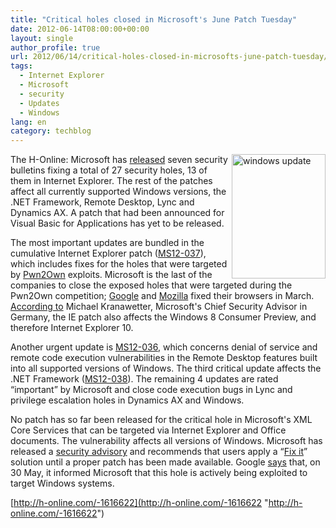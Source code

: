 ```yaml
---
title: "Critical holes closed in Microsoft's June Patch Tuesday"
date: 2012-06-14T08:00:00+00:00
layout: single
author_profile: true
url: 2012/06/14/critical-holes-closed-in-microsofts-june-patch-tuesday/
tags:
  - Internet Explorer
  - Microsoft
  - security
  - Updates
  - Windows
lang: en
category: techblog
---
```

<a href="http://lh6.ggpht.com/-MoakJsM8f4k/T9mS-bqfopI/AAAAAAAAGPQ/7FWpN6XWKSw/s1600-h/windows%252520update%25255B3%25255D.jpg" target="_blank"><img title="windows update" border="0" alt="windows update" align="right" src="http://lh5.ggpht.com/-zXJ_UM1aHHU/T9mTArtZl8I/AAAAAAAAGPY/BnkdZZWXK_Q/windows%252520update_thumb%25255B4%25255D.jpg?imgmax=800" width="150" height="199" /></a>The H-Online: Microsoft has [released](http://blogs.technet.com/b/msrc/archive/2012/06/12/certificate-trust-list-update-and-the-june-2012-bulletins.aspx) seven security bulletins fixing a total of 27 security holes, 13 of them in Internet Explorer. The rest of the patches affect all currently supported Windows versions, the .NET Framework, Remote Desktop, Lync and Dynamics AX. A patch that had been announced for Visual Basic for Applications has yet to be released. 

The most important updates are bundled in the cumulative Internet Explorer patch ([MS12-037](http://technet.microsoft.com/en-us/security/bulletin/ms12-037)), which includes fixes for the holes that were targeted by [Pwn2Own](http://www.h-online.com/news/item/Pwn2Own-ends-with-three-browsers-felled-Update-1469096.html) exploits. Microsoft is the last of the companies to close the exposed holes that were targeted during the Pwn2Own competition; [Google](http://www.h-online.com/news/item/Google-fixes-Pwnium-security-issue-in-Chrome-1467780.html) and [Mozilla](http://www.h-online.com/news/item/Firefox-Thunderbird-and-SeaMonkey-updates-fix-critical-vulnerabilities-1471708.html) fixed their browsers in March. [According to](http://blogs.technet.com/b/michaelkranawetter/archive/2012/06/12/sicherheitsupdates-juni-2012.aspx) Michael Kranawetter, Microsoft's Chief Security Advisor in Germany, the IE patch also affects the Windows 8 Consumer Preview, and therefore Internet Explorer 10. 

Another urgent update is [MS12-036](http://technet.microsoft.com/en-us/security/bulletin/ms12-036), which concerns denial of service and remote code execution vulnerabilities in the Remote Desktop features built into all supported versions of Windows. The third critical update affects the .NET Framework ([MS12-038](http://technet.microsoft.com/en-us/security/bulletin/ms12-038)). The remaining 4 updates are rated “important” by Microsoft and close code execution bugs in Lync and privilege escalation holes in Dynamics AX and Windows. 

No patch has so far been released for the critical hole in Microsoft's XML Core Services that can be targeted via Internet Explorer and Office documents. The vulnerability affects all versions of Windows. Microsoft has released a [security advisory](http://technet.microsoft.com/en-us/security/advisory/2719615) and recommends that users apply a “[Fix it](http://support.microsoft.com/kb/2719615)” solution until a proper patch has been made available. Google [says](http://googleonlinesecurity.blogspot.com/2012/06/microsoft-xml-vulnerability-under.html) that, on 30 May, it informed Microsoft that this hole is actively being exploited to target Windows systems. 

[http://h-online.com/-1616622](http://h-online.com/-1616622 "http://h-online.com/-1616622")